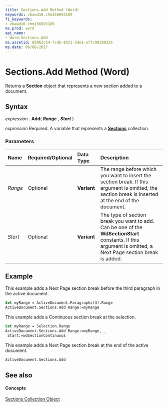 ```yaml
---
title: Sections.Add Method (Word)
keywords: vbawd10.chm156893189
f1_keywords:
- vbawd10.chm156893189
ms.prod: word
api_name:
- Word.Sections.Add
ms.assetid: 85063c54-fcd6-8421-2de1-e7fc90289336
ms.date: 06/08/2017
---
```



# Sections.Add Method (Word)

Returns a  **Section** object that represents a new section added to a document.


## Syntax

 _expression_ . **Add**( **_Range_** , **_Start_** )

 _expression_ Required. A variable that represents a **[Sections](Word.sections.md)** collection.


### Parameters



|**Name**|**Required/Optional**|**Data Type**|**Description**|
|:-----|:-----|:-----|:-----|
| _Range_|Optional| **Variant**|The range before which you want to insert the section break. If this argument is omitted, the section break is inserted at the end of the document.|
| _Start_|Optional| **Variant**|The type of section break you want to add. Can be one of the  **WdSectionStart** constants. If this argument is omitted, a Next Page section break is added.|

## Example

This example adds a Next Page section break before the third paragraph in the active document.


```vb
Set myRange = ActiveDocument.Paragraphs(3).Range 
ActiveDocument.Sections.Add Range:=myRange
```

This example adds a Continuous section break at the selection.




```vb
Set myRange = Selection.Range 
ActiveDocument.Sections.Add Range:=myRange, _ 
 Start:=wdSectionContinuous
```

This example adds a Next Page section break at the end of the active document.




```vb
ActiveDocument.Sections.Add
```


## See also


#### Concepts


[Sections Collection Object](Word.sections.md)

